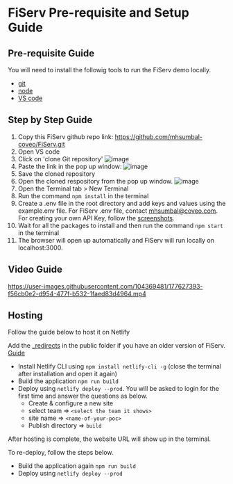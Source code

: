 # FiServ Pre-requisite and Setup Guide

## Pre-requisite Guide

You will need to install the followig tools to run the FiServ demo locally.

- [git](https://git-scm.com/downloads)
- [node](https://nodejs.org/en/download/)
- [VS code](https://code.visualstudio.com/)

## Step by Step Guide


1.  Copy this FiServ github repo link: https://github.com/mhsumbal-coveo/FiServ.git
2. Open VS code
3. Click on 'clone Git repository'
![image](https://user-images.githubusercontent.com/104369481/177623981-7d136a87-467a-476e-be97-da2dde5045d2.png)
4. Paste the link in the pop up window:
![image](https://user-images.githubusercontent.com/104369481/177624229-2cd8a486-7a66-4c54-9708-3529c90d0e29.png)
5. Save the cloned repository 
6. Open the cloned respository from the pop up window.
![image](https://user-images.githubusercontent.com/104369481/177624606-47a288c9-b0c9-4bc4-a21f-a03845ae2852.png)
7. Open the Terminal tab > New Terminal
8. Run the command ```npm install``` in the terminal
9. Create a .env file in the root directory and add keys and values using the example.env file. For FiServ .env file, contact mhsumbal@coveo.com. For creating your own API Key, follow the [screenshots](https://github.com/mhsumbal-coveo/Headless-Training/blob/main/API-Key_Screenshots.md).
10. Wait for all the packages to install and then run the command ```npm start``` in the terminal
11. The browser will open up automatically and FiServ will run locally on localhost:3000.

## Video Guide
https://user-images.githubusercontent.com/104369481/177627393-f56cb0e2-d954-477f-b532-1faed83d4964.mp4

## Hosting

Follow the guide below to host it on Netlify

Add the [_redirects](https://github.com/mhsumbal-coveo/FiServ/blob/main/public/_redirects) in the public folder if you have an older version of FiServ. [Guide](https://ridbay.medium.com/react-routing-and-netlify-redirects-fd1f00eeee95)

- Install Netlify CLI using ```npm install netlify-cli -g``` (close the terminal after installation and open it again)
- Build the application ```npm run build```
- Deploy using ```netlify deploy --prod```. You will be asked to login for the first time and answer the questions as below.
  - Create & configure a new site
  - select team => ```<select the team it shows>```
  - site name => ```<name-of-your-poc>```
  - Publish directory => ```build```
  
 After hosting is complete, the website URL will show up in the terminal. 
 
 To re-deploy, follow the steps below.
- Build the application again ```npm run build```
- Deploy using ```netlify deploy --prod```
